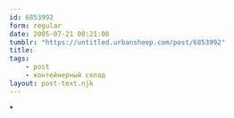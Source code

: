```yaml
---
id: 6853992
form: regular
date: 2005-07-21 00:21:00
tumblr: "https://untitled.urbansheep.com/post/6853992"
title:
tags:
    - post
    - контейнерный склад
layout: post-text.njk
---
```


<p>*</p>

